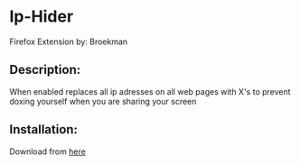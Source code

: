 # Ip-Hider
Firefox Extension by: Broekman
## Description:
When enabled replaces all ip adresses on all web pages with X's to prevent doxing yourself when you are sharing your screen
## Installation:
Download from [here](https://addons.mozilla.org/firefox/downloads/file/4017252/6ae8e392fdff41b4aa80-2.0.xpi)

